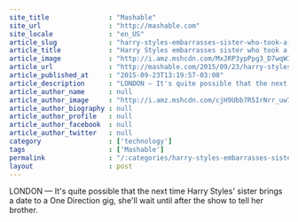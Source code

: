 ```yaml
---
site_title               : "Mashable"
site_url                 : "http://mashable.com"
site_locale              : "en_US"
article_slug             : "harry-styles-embarrasses-sister-who-took-a-date-to-a-1d-show"
article_title            : "Harry Styles embarrasses sister who took a date to a 1D show"
article_image            : "http://i.amz.mshcdn.com/MxJRP3ypPpg3_D7wqWIQaDnpKlk=/1200x627/2015%2F09%2F23%2F26%2Fharrystyles.a5dd6.jpg"
article_url              : "http://mashable.com/2015/09/23/harry-styles-sister-date/"
article_published_at     : "2015-09-23T13:19:57-03:00"
article_description      : "LONDON — It's quite possible that the next time Harry Styles' sister brings a date to a One Direction gig, she'll wait until after the show to tell her brother."
article_author_name      : null
article_author_image     : "http://i.amz.mshcdn.com/cjH9Ubb7R5IrNrr_uw7qzWqM7R4=/90x90/2016%2F06%2F30%2F2c%2F20141017901888935_101.bb4d7.7509f.jpg"
article_author_biography : null
article_author_profile   : null
article_author_facebook  : null
article_author_twitter   : null
category                 : ['technology']
tags                     : ['Mashable']
permalink                : "/:categories/harry-styles-embarrasses-sister-who-took-a-date-to-a-1d-show/"
layout                   : post
---
```


LONDON — It's quite possible that the next time Harry Styles' sister brings a date to a One Direction gig, she'll wait until after the show to tell her brother.
